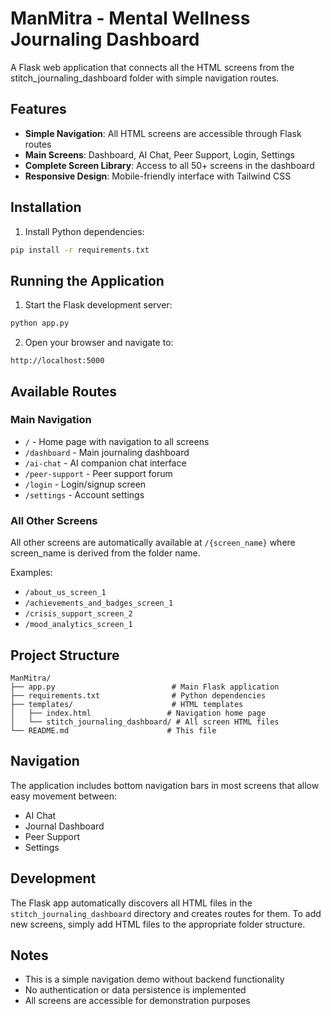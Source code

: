 # ManMitra - Mental Wellness Journaling Dashboard

A Flask web application that connects all the HTML screens from the stitch_journaling_dashboard folder with simple navigation routes.

## Features

- **Simple Navigation**: All HTML screens are accessible through Flask routes
- **Main Screens**: Dashboard, AI Chat, Peer Support, Login, Settings
- **Complete Screen Library**: Access to all 50+ screens in the dashboard
- **Responsive Design**: Mobile-friendly interface with Tailwind CSS

## Installation

1. Install Python dependencies:
```bash
pip install -r requirements.txt
```

## Running the Application

1. Start the Flask development server:
```bash
python app.py
```

2. Open your browser and navigate to:
```
http://localhost:5000
```

## Available Routes

### Main Navigation
- `/` - Home page with navigation to all screens
- `/dashboard` - Main journaling dashboard
- `/ai-chat` - AI companion chat interface
- `/peer-support` - Peer support forum
- `/login` - Login/signup screen
- `/settings` - Account settings

### All Other Screens
All other screens are automatically available at `/{screen_name}` where screen_name is derived from the folder name.

Examples:
- `/about_us_screen_1`
- `/achievements_and_badges_screen_1`
- `/crisis_support_screen_2`
- `/mood_analytics_screen_1`

## Project Structure

```
ManMitra/
├── app.py                          # Main Flask application
├── requirements.txt                # Python dependencies
├── templates/                      # HTML templates
│   ├── index.html                 # Navigation home page
│   └── stitch_journaling_dashboard/ # All screen HTML files
└── README.md                      # This file
```

## Navigation

The application includes bottom navigation bars in most screens that allow easy movement between:
- AI Chat
- Journal Dashboard
- Peer Support
- Settings

## Development

The Flask app automatically discovers all HTML files in the `stitch_journaling_dashboard` directory and creates routes for them. To add new screens, simply add HTML files to the appropriate folder structure.

## Notes

- This is a simple navigation demo without backend functionality
- No authentication or data persistence is implemented
- All screens are accessible for demonstration purposes